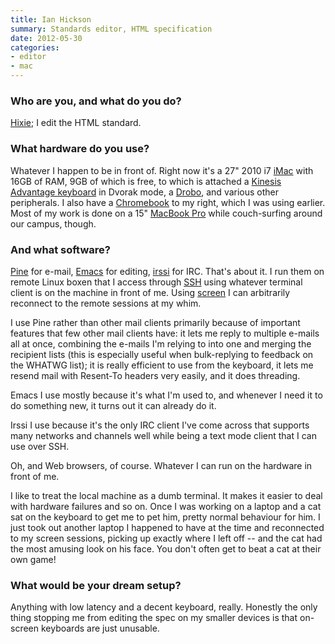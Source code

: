 ```yaml
---
title: Ian Hickson
summary: Standards editor, HTML specification
date: 2012-05-30
categories:
- editor
- mac
---
```


### Who are you, and what do you do?

[Hixie](http://hixie.ch/ "Ian's website."); I edit the HTML standard.

### What hardware do you use?

Whatever I happen to be in front of. Right now it's a 27" 2010 i7 [iMac][] with 16GB of RAM, 9GB of which is free, to which is attached a [Kinesis Advantage keyboard][advantage] in Dvorak mode, a [Drobo][], and various other peripherals. I also have a [Chromebook][] to my right, which I was using earlier. Most of my work is done on a 15" [MacBook Pro][macbook-pro] while couch-surfing around our campus, though.

### And what software?

[Pine][] for e-mail, [Emacs][] for editing, [irssi][] for IRC. That's about it. I run them on remote Linux boxen that I access through [SSH][] using whatever terminal client is on the machine in front of me. Using [screen][screen] I can arbitrarily reconnect to the remote sessions at my whim.

I use Pine rather than other mail clients primarily because of important features that few other mail clients have: it lets me reply to multiple e-mails all at once, combining the e-mails I'm relying to into one and merging the recipient lists (this is especially useful when bulk-replying to feedback on the WHATWG list); it is really efficient to use from the keyboard, it lets me resend mail with Resent-To headers very easily, and it does threading.

Emacs I use mostly because it's what I'm used to, and whenever I need it to do something new, it turns out it can already do it.

Irssi I use because it's the only IRC client I've come across that supports many networks and channels well while being a text mode client that I can use over SSH.

Oh, and Web browsers, of course. Whatever I can run on the hardware in front of me.

I like to treat the local machine as a dumb terminal. It makes it easier to deal with hardware failures and so on. Once I was working on a laptop and a cat sat on the keyboard to get me to pet him, pretty normal behaviour for him. I just took out another laptop I happened to have at the time and reconnected to my screen sessions, picking up exactly where I left off -- and the cat had the most amusing look on his face. You don't often get to beat a cat at their own game!

### What would be your dream setup?

Anything with low latency and a decent keyboard, really. Honestly the only thing stopping me from editing the spec on my smaller devices is that on-screen keyboards are just unusable.

[advantage]: https://kinesis-ergo.com/shop/advantage-for-pc-mac/ "A fancy ergonomic keyboard."
[chromebook]: https://www.google.com/intl/en/chromebook/ "A laptop built for only running Web apps."
[drobo]: https://en.wikipedia.org/wiki/Drobo "A hardware-based backup system."
[emacs]: http://www.gnu.org/software/emacs/ "A free open-source text editor."
[imac]: https://www.apple.com/imac-24/ "An all-in-one computer."
[irssi]: https://irssi.org/ "A CLI irc client."
[macbook-pro]: https://www.apple.com/macbook-pro/ "A laptop."
[pine]: http://web.archive.org/web/20190328145000/http://www.washington.edu/pine/ "A terminal email/news client."
[screen]: http://www.gnu.org/software/screen/ "Think of it as tabs for your *nix terminal."
[ssh]: https://en.wikipedia.org/wiki/Secure_Shell "A command-line tool for secure remote connections."
